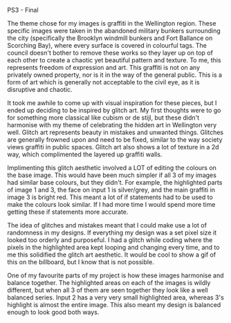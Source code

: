PS3 - Final

The theme chose for my images is graffiti in the Wellington region. These specific images were taken in the abandoned military bunkers surrounding the city (specifically the Brooklyn windmill bunkers and Fort Ballance on Scorching Bay), where every surface is covered in colourful tags. The council doesn't bother to remove these works so they layer up on top of each other to create a chaotic yet beautiful pattern and texture. To me, this represents freedom of expression and art. This graffiti is not on any privately owned property, nor is it in the way of the general public. This is a form of art which is generally not acceptable to the civil eye, as it is disruptive and chaotic.

It took me awhile to come up with visual inspiration for these pieces, but I ended up deciding to be inspired by glitch art. My first thoughts were to go for something more classical like cubism or de stijl, but these didn't harmonise with my theme of celebrating the hidden art in Wellington very well. Glitch art represents beauty in mistakes and unwanted things. Glitches are generally frowned upon and need to be fixed, similar to the way society views graffiti in public spaces. Glitch art also shows a lot of texture in a 2d way, which complimented the layered up graffiti walls.

Implimenting this glitch aesthetic involved a LOT of editing the colours on the base image. This would have been much simpler if all 3 of my images had similar base colours, but they didn't. For example, the highlighted parts of image 1 and 3, the face on input 1 is silver/grey, and the main graffiti in image 3 is bright red. This meant a lot of if statements had to be used to make the colours look similar. If I had more time I would spend more time getting these if statements more accurate.

The idea of glitches and mistakes meant that I could make use a lot of randomness in my designs. If everything my design was a set pixel size it looked too orderly and purposeful. I had a glitch while coding where the pixels in the highlighted area kept looping and changing every time, and to me this solidified the glitch art aesthetic. It would be cool to show a gif of this on the billboard, but I know that is not possible.

One of my favourite parts of my project is how these images harmonise and balance together. The highlighted areas on each of the images is wildly different, but when all 3 of them are seen together they look like a well balanced series. Input 2 has a very very small highlighted area, whereas 3's highlight is almost the entire image. This also meant my design is balanced enough to look good both ways.
